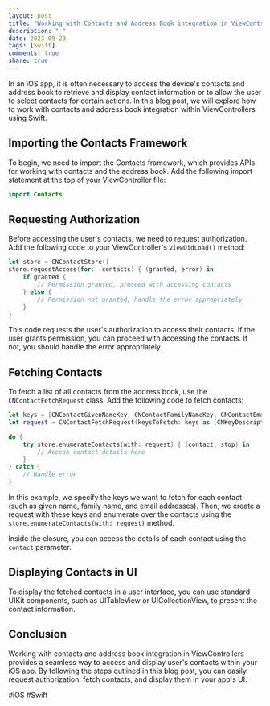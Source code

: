```yaml
---
layout: post
title: "Working with Contacts and Address Book integration in ViewControllers in Swift"
description: " "
date: 2023-09-23
tags: [Swift]
comments: true
share: true
---
```


In an iOS app, it is often necessary to access the device's contacts and address book to retrieve and display contact information or to allow the user to select contacts for certain actions. In this blog post, we will explore how to work with contacts and address book integration within ViewControllers using Swift.

## Importing the Contacts Framework

To begin, we need to import the Contacts framework, which provides APIs for working with contacts and the address book. Add the following import statement at the top of your ViewController file:

```swift
import Contacts
```

## Requesting Authorization

Before accessing the user's contacts, we need to request authorization. Add the following code to your ViewController's `viewDidLoad()` method:

```swift
let store = CNContactStore()
store.requestAccess(for: .contacts) { (granted, error) in
    if granted {
        // Permission granted, proceed with accessing contacts
    } else {
        // Permission not granted, handle the error appropriately
    }
}
```

This code requests the user's authorization to access their contacts. If the user grants permission, you can proceed with accessing the contacts. If not, you should handle the error appropriately.

## Fetching Contacts

To fetch a list of all contacts from the address book, use the `CNContactFetchRequest` class. Add the following code to fetch contacts:

```swift
let keys = [CNContactGivenNameKey, CNContactFamilyNameKey, CNContactEmailAddressesKey]
let request = CNContactFetchRequest(keysToFetch: keys as [CNKeyDescriptor])

do {
    try store.enumerateContacts(with: request) { (contact, stop) in
        // Access contact details here
    }
} catch {
    // Handle error
}
```

In this example, we specify the keys we want to fetch for each contact (such as given name, family name, and email addresses). Then, we create a request with these keys and enumerate over the contacts using the `store.enumerateContacts(with: request)` method.

Inside the closure, you can access the details of each contact using the `contact` parameter.

## Displaying Contacts in UI

To display the fetched contacts in a user interface, you can use standard UIKit components, such as UITableView or UICollectionView, to present the contact information.

## Conclusion

Working with contacts and address book integration in ViewControllers provides a seamless way to access and display user's contacts within your iOS app. By following the steps outlined in this blog post, you can easily request authorization, fetch contacts, and display them in your app's UI.

#iOS #Swift